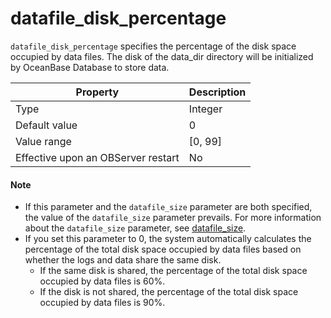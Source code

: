 datafile_disk_percentage
=============================================

`datafile_disk_percentage` specifies the percentage of the disk space occupied by data files. The disk of the data_dir directory will be initialized by OceanBase Database to store data.


| **Property** | **Description** |
|------------------|----------|
| Type | Integer |
| Default value | 0 |
| Value range | \[0, 99\] |
| Effective upon an OBServer restart | No |


<main id="notice" type='explain'>
    <h4>Note</h4>
    <ul>
    <li>If this parameter and the <code>datafile_size</code> parameter are both specified, the value of the <code>datafile_size</code> parameter prevails. For more information about the <code>datafile_size</code> parameter, see <a href="./54.datafile_size.md">datafile_size</a>. </li>
    <li>If you set this parameter to 0, the system automatically calculates the percentage of the total disk space occupied by data files based on whether the logs and data share the same disk.
    <ul>
    <li>If the same disk is shared, the percentage of the total disk space occupied by data files is 60%. </li>
    <li>If the disk is not shared, the percentage of the total disk space occupied by data files is 90%. </li>
    </ul>
    </li>
    </ul>
  </main>

